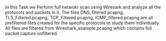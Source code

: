 In this Task we Perform full netwokr scan using Wiresark and analyze all the protocols and packets in it.
The files DNS_filtered.pcapng,
          TLS_Filtered.pcapng,
          TCP_Filtered.pcapng,
          ICMP_filtered.pcapng are all prefiltered files created for the specific protocols to study 
          them individually.
All files are filtered from Wireshark_example.pcapng which contains full packet capture unfiltered.
